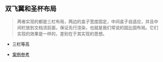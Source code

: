 ## 双飞翼和圣杯布局

> 两者实现的都是三栏布局，两边的盒子宽度固定，中间盒子自适应，并且中间栏放到文档流前面，保证先行渲染，也就是我们常说的固比固布局。它们实现的效果是一样的，差别在于其实现的思想。

* 三栏等高

* [案例参考](../examples/layout.html)